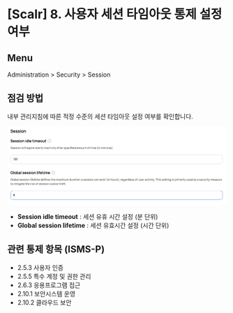 # [Scalr] 8. 사용자 세션 타임아웃 통제 설정 여부

## Menu 
Administration > Security > Session

## 점검 방법 
내부 관리지침에 따른 적정 수준의 세션 타임아웃 설정 여부를 확인합니다. 

![Session](images/session.png)
- **Session idle timeout** : 세션 유휴 시간 설정 (분 단위)
- **Global session lifetime** : 세션 유효시간 설정 (시간 단위) 

## 관련 통제 항목 (ISMS-P)
- 2.5.3 사용자 인증
- 2.5.5 특수 계정 및 권한 관리
- 2.6.3 응용프로그램 접근
- 2.10.1 보안시스템 운영
- 2.10.2 클라우드 보안